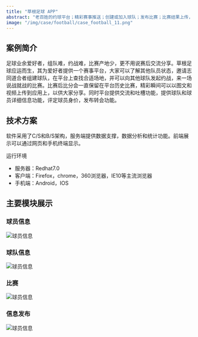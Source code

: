 ```yaml
---
title: "草根足球 APP"
abstract: "老百姓的约球平台；精彩赛事推送；创建或加入球队；发布比赛；比赛结果上传，球队排名，球员排名；照片视频记录"
image: "/img/case/football/case_football_11.png"
---
```


## 案例简介
足球业余爱好者，组队难，约战难，比赛产地少，更不用说赛后交流分享。草根足球应运而生，其为爱好者提供一个赛事平台，大家可以了解其他队员状态，邀请志同道合者组建球队，在平台上查找合适场地，并可以向其他球队发起约战，来一场说战就战的比赛。比赛后比分会一直保留在平台历史比赛，精彩瞬间可以以图文和视频上传到应用上，以供大家分享。同时平台提供交流和吐槽功能，提供球队和球员详细信息功能，评定球员身价，发布转会功能。

## 技术方案
软件采用了C/S和B/S架构，服务端提供数据支撑，数据分析和统计功能。前端展示可以通过网页和手机终端显示。

运行环境

- 服务器：Redhat7.0
- 客户端：Firefox，chrome，360浏览器，IE10等主流浏览器
- 手机端：Android，IOS

## 主要模块展示


### 球员信息 ###
![球员信息](/img/case/football/case_football_12.png "Microservice")

### 球队信息 ###
![球员信息](/img/case/football/case_football_13.png "Microservice")

### 比赛 ###
![球员信息](/img/case/football/case_football_14.png "Microservice")

### 信息发布 ###
![球员信息](/img/case/football/case_football_15.png "Microservice")

